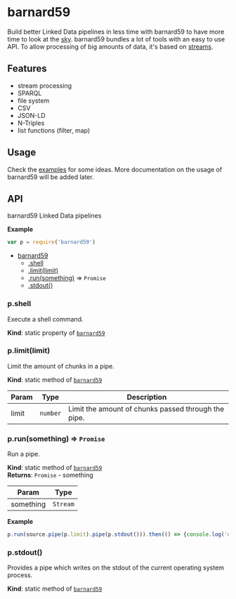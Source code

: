 # barnard59

Build better Linked Data pipelines in less time with barnard59 to have more time to look at the [sky](https://en.wikipedia.org/wiki/Pipe_Nebula).
barnard59 bundles a lot of tools with an easy to use API.
To allow processing of big amounts of data, it's based on [streams](https://nodejs.org/api/stream.html).  

## Features

- stream processing
- SPARQL
- file system
- CSV
- JSON-LD
- N-Triples
- list functions (filter, map)

## Usage

Check the [examples](https://github.com/zazuko/barnard59/tree/master/example) for some ideas. More documentation on the usage of barnard59 will be added later.


## API

barnard59 Linked Data pipelines

**Example**  
```js
var p = require('barnard59')
```

* [barnard59](#module_barnard59)
    * [.shell](#module_barnard59.shell)
    * [.limit(limit)](#module_barnard59.limit)
    * [.run(something)](#module_barnard59.run) ⇒ <code>Promise</code>
    * [.stdout()](#module_barnard59.stdout)

<a name="module_barnard59.shell"></a>

### p.shell
Execute a shell command.

**Kind**: static property of [<code>barnard59</code>](#module_barnard59)  
<a name="module_barnard59.limit"></a>

### p.limit(limit)
Limit the amount of chunks in a pipe.

**Kind**: static method of [<code>barnard59</code>](#module_barnard59)  

| Param | Type | Description |
| --- | --- | --- |
| limit | <code>number</code> | Limit the amount of chunks passed through the pipe. |

<a name="module_barnard59.run"></a>

### p.run(something) ⇒ <code>Promise</code>
Run a pipe.

**Kind**: static method of [<code>barnard59</code>](#module_barnard59)  
**Returns**: <code>Promise</code> - something  

| Param | Type |
| --- | --- |
| something | <code>Stream</code> | 

**Example**  
```js
p.run(source.pipe(p.limit).pipe(p.stdout())).then(() => {console.log('done')})
```
<a name="module_barnard59.stdout"></a>

### p.stdout()
Provides a pipe which writes on the stdout of the current operating system process.

**Kind**: static method of [<code>barnard59</code>](#module_barnard59)  

